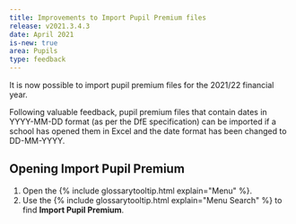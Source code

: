 ```yaml
---
title: Improvements to Import Pupil Premium files
release: v2021.3.4.3
date: April 2021
is-new: true
area: Pupils
type: feedback
---
```


It is now possible to import pupil premium files for the 2021/22 financial year.

Following valuable feedback, pupil premium files that contain dates in YYYY-MM-DD format (as per the DfE specification) can be imported if a school has opened them in Excel and the date format has been changed to DD-MM-YYYY.

## Opening Import Pupil Premium

1. Open the {% include glossarytooltip.html explain="Menu" %}.
2. Use the {% include glossarytooltip.html explain="Menu Search" %} to find **Import Pupil Premium**.
